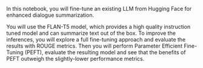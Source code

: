 In this notebook, you will fine-tune an existing LLM from Hugging Face for enhanced dialogue summarization. 

You will use the FLAN-T5 model, which provides a high quality instruction tuned model and can summarize text out of the box. 
To improve the inferences, you will explore a full fine-tuning approach and evaluate the results with ROUGE metrics. Then you will perform Parameter Efficient Fine-Tuning (PEFT), evaluate the resulting model and see that the benefits of PEFT outweigh the slightly-lower performance metrics.
